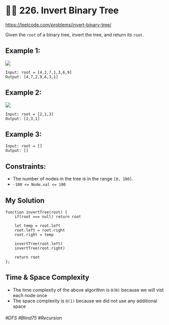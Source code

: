 # 👩‍🦯 226. Invert Binary Tree
https://leetcode.com/problems/invert-binary-tree/

Given the `root` of a binary tree, invert the tree, and return its `root`.

## Example 1:
![](https://assets.leetcode.com/uploads/2021/03/14/invert1-tree.jpg)
````
Input: root = [4,2,7,1,3,6,9]
Output: [4,7,2,9,6,3,1]
````
## Example 2:
![](https://assets.leetcode.com/uploads/2021/03/14/invert2-tree.jpg)
````
Input: root = [2,1,3]
Output: [2,3,1]
````
## Example 3:
````
Input: root = []
Output: []
````
## Constraints:
- The number of nodes in the tree is in the range `[0, 100]`.
- `-100 <= Node.val <= 100`

## My Solution 
````
function invertTree(root) {
    if(root === null) return root
    
    let temp = root.left
    root.left = root.right
    root.right = temp
    
    invertTree(root.left)
    invertTree(root.right)
    
    return root  
};
````

## Time & Space Complexity
- The time complexity of the above algorithm is `O(N)` because we will vist each node once
- The space complexity is `O(1)` because we did not use any additional space
###### #DFS #Blind75 #Recursion 
